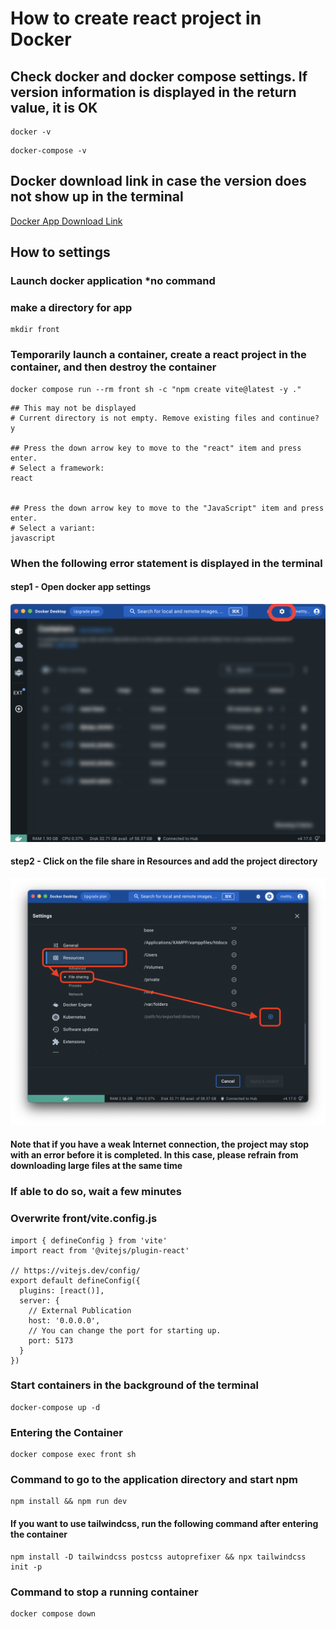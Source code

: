 # How to create react project in Docker

## Check docker and docker compose settings. If version information is displayed in the return value, it is OK

```terminal
docker -v
```

```terminal
docker-compose -v
```

## Docker download link in case the version does not show up in the terminal

[Docker App Download Link](https://docs.docker.jp/get-docker.html)

## How to settings

### Launch docker application *no command

### make a directory for app

```terminal
mkdir front
```

### Temporarily launch a container, create a react project in the container, and then destroy the container

```terminal
docker compose run --rm front sh -c "npm create vite@latest -y ."
```

```terminal
## This may not be displayed
# Current directory is not empty. Remove existing files and continue?
y

## Press the down arrow key to move to the "react" item and press enter.
# Select a framework:
react


## Press the down arrow key to move to the "JavaScript" item and press enter.
# Select a variant:
javascript
```

### When the following error statement is displayed in the terminal

#### step1 - Open docker app settings

![step1](ref-images-for-readme/step1.png)

#### step2 - Click on the file share in Resources and add the project directory

![step2](ref-images-for-readme/step2.png)

#### Note that if you have a weak Internet connection, the project may stop with an error before it is completed. In this case, please refrain from downloading large files at the same time

### If able to do so, wait a few minutes

### Overwrite front/vite.config.js

```terminal
import { defineConfig } from 'vite'
import react from '@vitejs/plugin-react'

// https://vitejs.dev/config/
export default defineConfig({
  plugins: [react()],
  server: {
    // External Publication
    host: '0.0.0.0',
    // You can change the port for starting up.
    port: 5173
  }
})
```

### Start containers in the background of the terminal

```terminal
docker-compose up -d
```

### Entering the Container

```terminal
docker compose exec front sh
```

### Command to go to the application directory and start npm

```terminal:terminal(in app)
npm install && npm run dev
```

#### If you want to use tailwindcss, run the following command after entering the container

```terminal
npm install -D tailwindcss postcss autoprefixer && npx tailwindcss init -p
```

### Command to stop a running container

```terminal
docker compose down
```
